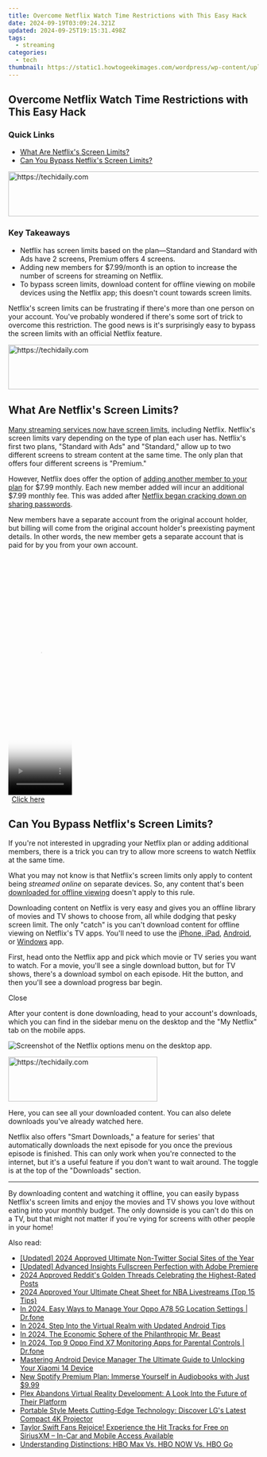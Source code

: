 ```yaml
---
title: Overcome Netflix Watch Time Restrictions with This Easy Hack
date: 2024-09-19T03:09:24.321Z
updated: 2024-09-25T19:15:31.498Z
tags:
  - streaming
categories:
  - tech
thumbnail: https://static1.howtogeekimages.com/wordpress/wp-content/uploads/2024/05/a-smartphone-on-the-left-and-a-tablet-on-the-right-both-with-the-netflix-logo-on-the-screen-and-a-bowl-of-popcorn-in-the-bottom-left-corner.jpg
---
```


## Overcome Netflix Watch Time Restrictions with This Easy Hack

### Quick Links

* [What Are Netflix's Screen Limits?](https://win-solutions.techidaily.com/1723006704830-quick-fix-for-dayz-fps-issues-speed-up-your-game-now/)
* [Can You Bypass Netflix's Screen Limits?](https://tech-recovery.techidaily.com/resolving-developer-cant-be-verified-mac-error-a-step-by-step-guide/)

<!-- affiliate ads begin -->
<a href="https://aligracehair.sjv.io/c/5597632/2006946/19272" target="_top" id="2006946">
  <img src="//a.impactradius-go.com/display-ad/19272-2006946" border="0" alt="https://techidaily.com" width="728" height="90"/>
</a>
<img height="0" width="0" src="https://aligracehair.sjv.io/i/5597632/2006946/19272" style="position:absolute;visibility:hidden;" border="0" />
<!-- affiliate ads end -->

### Key Takeaways

* Netflix has screen limits based on the plan—Standard and Standard with Ads have 2 screens, Premium offers 4 screens.
* Adding new members for $7.99/month is an option to increase the number of screens for streaming on Netflix.
* To bypass screen limits, download content for offline viewing on mobile devices using the Netflix app; this doesn't count towards screen limits.

 Netflix's screen limits can be frustrating if there's more than one person on your account. You've probably wondered if there's some sort of trick to overcome this restriction. The good news is it's surprisingly easy to bypass the screen limits with an official Netflix feature.

<!-- affiliate ads begin -->
<a href="https://ephamedtechinc.pxf.io/c/5597632/2136615/26400" target="_top" id="2136615">
  <img src="//a.impactradius-go.com/display-ad/26400-2136615" border="0" alt="https://techidaily.com" width="728" height="90"/>
</a>
<img height="0" width="0" src="https://ephamedtechinc.pxf.io/i/5597632/2136615/26400" style="position:absolute;visibility:hidden;" border="0" />
<!-- affiliate ads end -->

##  What Are Netflix's Screen Limits?

[Many streaming services now have screen limits](https://techidaily.com/three-solutions-to-hard-reset-lava-agni-2-5g-drfone-by-drfone-reset-android-reset-android/), including Netflix. Netflix's screen limits vary depending on the type of plan each user has. Netflix's first two plans, "Standard with Ads" and "Standard," allow up to two different screens to stream content at the same time. The only plan that offers four different screens is "Premium."

 However, Netflix does offer the option of [adding another member to your plan](https://screen-mirroring-recording.techidaily.com/updated-2024-approved-tenfold-video-recording-tricks-on-your-windows-11-system/) for $7.99 monthly. Each new member added will incur an additional $7.99 monthly fee. This was added after [Netflix began cracking down on sharing passwords](https://video-screen-grab.techidaily.com/screen-recorder-alternatives-in-depth-review-and-top-picks-for-2024/).

 New members have a separate account from the original account holder, but billing will come from the original account holder's preexisting payment details. In other words, the new member gets a separate account that is paid for by you from your own account.

<!-- affiliate ads begin -->
<span id="1938136">
					<video width="128" height="480" style="cursor:pointer"
           poster="//a.impactradius-go.com/display-clicktoplayimage/1938136.png"
           onclick="if(!this.playClicked){this.play();this.setAttribute('controls',true);this.playClicked=true;}">
	   <source src="//a.impactradius-go.com/display-ad/22993-1938136">
	   <img src="//a.impactradius-go.com/display-clicktoplayimage/1938136.png" style="border: none; height: 100%; width: 100%; object-fit: contain">
	</video>
	<div style="width:80px;text-align:center"><a href="javascript:window.open(decodeURIComponent('https%3A%2F%2Fhomestyler.sjv.io%2Fc%2F5597632%2F1938136%2F22993'), '_blank');void(0);">Click here</a></div>
</span>
<img height="0" width="0" src="https://imp.pxf.io/i/5597632/1938136/22993" style="position:absolute;visibility:hidden;" border="0" />
<!-- affiliate ads end -->

##  Can You Bypass Netflix's Screen Limits?

 If you're not interested in upgrading your Netflix plan or adding additional members, there is a trick you can try to allow more screens to watch Netflix at the same time.

 What you may not know is that Netflix's screen limits only apply to content being _streamed online_ on separate devices. So, any content that's been [downloaded for offline viewing](https://visual-screen-recording.techidaily.com/revolutionize-game-recording-in-windows-11-with-these-top-strategies-for-2024/) doesn't apply to this rule.

 Downloading content on Netflix is very easy and gives you an offline library of movies and TV shows to choose from, all while dodging that pesky screen limit. The only "catch" is you can't download content for offline viewing on Netflix's TV apps. You'll need to use the [iPhone, iPad](https://apps.apple.com/us/app/netflix/id363590051), [Android](https://www.anrdoezrs.net/links/3607085/type/dlg/sid/UUhtgUeUpU2002982/https://play.google.com/store/apps/details?id=com.netflix.mediaclient&hl=en%5FUS&gl=US), or [Windows](https://apps.microsoft.com/detail/9wzdncrfj3tj?hl=en-US&gl=US) app.

 First, head onto the Netflix app and pick which movie or TV series you want to watch. For a movie, you'll see a single download button, but for TV shows, there's a download symbol on each episode. Hit the button, and then you'll see a download progress bar begin.

Close 

 After your content is done downloading, head to your account's downloads, which you can find in the sidebar menu on the desktop and the "My Netflix" tab on the mobile apps.

![Screenshot of the Netflix options menu on the desktop app.](https://static1.howtogeekimages.com/wordpress/wp-content/uploads/2024/05/downloads-netflix-menu.png) 

<!-- affiliate ads begin -->
<a href="https://aligracehair.sjv.io/c/5597632/2135414/19272" target="_top" id="2135414">
  <img src="//a.impactradius-go.com/display-ad/19272-2135414" border="0" alt="https://techidaily.com" width="300" height="90"/>
</a>
<img height="0" width="0" src="https://aligracehair.sjv.io/i/5597632/2135414/19272" style="position:absolute;visibility:hidden;" border="0" />
<!-- affiliate ads end -->

 Here, you can see all your downloaded content. You can also delete downloads you've already watched here.

 Netflix also offers "Smart Downloads," a feature for series' that automatically downloads the next episode for you once the previous episode is finished. This can only work when you're connected to the internet, but it's a useful feature if you don't want to wait around. The toggle is at the top of the "Downloads" section.

---

 By downloading content and watching it offline, you can easily bypass Netflix's screen limits and enjoy the movies and TV shows you love without eating into your monthly budget. The only downside is you can't do this on a TV, but that might not matter if you're vying for screens with other people in your home!

<ins class="adsbygoogle"
     style="display:block"
     data-ad-format="autorelaxed"
     data-ad-client="ca-pub-7571918770474297"
     data-ad-slot="1223367746"></ins>

<ins class="adsbygoogle"
     style="display:block"
     data-ad-client="ca-pub-7571918770474297"
     data-ad-slot="8358498916"
     data-ad-format="auto"
     data-full-width-responsive="true"></ins>

<span class="atpl-alsoreadstyle">Also read:</span>
<div><ul>
<li><a href="https://twitter-videos.techidaily.com/updated-2024-approved-ultimate-non-twitter-social-sites-of-the-year/"><u>[Updated] 2024 Approved Ultimate Non-Twitter Social Sites of the Year</u></a></li>
<li><a href="https://extra-tips.techidaily.com/updated-advanced-insights-fullscreen-perfection-with-adobe-premiere/"><u>[Updated] Advanced Insights Fullscreen Perfection with Adobe Premiere</u></a></li>
<li><a href="https://article-posts.techidaily.com/2024-approved-reddits-golden-threads-celebrating-the-highest-rated-posts/"><u>2024 Approved Reddit's Golden Threads Celebrating the Highest-Rated Posts</u></a></li>
<li><a href="https://article-files.techidaily.com/2024-approved-your-ultimate-cheat-sheet-for-nba-livestreams-top-15-tips/"><u>2024 Approved Your Ultimate Cheat Sheet for NBA Livestreams (Top 15 Tips)</u></a></li>
<li><a href="https://android-location.techidaily.com/in-2024-easy-ways-to-manage-your-oppo-a78-5g-location-settings-drfone-by-drfone-virtual/"><u>In 2024, Easy Ways to Manage Your Oppo A78 5G Location Settings | Dr.fone</u></a></li>
<li><a href="https://extra-approaches.techidaily.com/in-2024-step-into-the-virtual-realm-with-updated-android-tips/"><u>In 2024, Step Into the Virtual Realm with Updated Android Tips</u></a></li>
<li><a href="https://youtube-stream.techidaily.com/in-2024-the-economic-sphere-of-the-philanthropic-mr-beast/"><u>In 2024, The Economic Sphere of the Philanthropic Mr. Beast</u></a></li>
<li><a href="https://android-location-track.techidaily.com/in-2024-top-9-oppo-find-x7-monitoring-apps-for-parental-controls-drfone-by-drfone-virtual-android/"><u>In 2024, Top 9 Oppo Find X7 Monitoring Apps for Parental Controls | Dr.fone</u></a></li>
<li><a href="https://unlock-android.techidaily.com/mastering-android-device-manager-the-ultimate-guide-to-unlocking-your-xiaomi-14-device-by-drfone-android/"><u>Mastering Android Device Manager The Ultimate Guide to Unlocking Your Xiaomi 14 Device</u></a></li>
<li><a href="https://media-tips.techidaily.com/new-spotify-premium-plan-immerse-yourself-in-audiobooks-with-just-999/"><u>New Spotify Premium Plan: Immerse Yourself in Audiobooks with Just $9.99</u></a></li>
<li><a href="https://media-tips.techidaily.com/plex-abandons-virtual-reality-development-a-look-into-the-future-of-their-platform/"><u>Plex Abandons Virtual Reality Development: A Look Into the Future of Their Platform</u></a></li>
<li><a href="https://media-tips.techidaily.com/portable-style-meets-cutting-edge-technology-discover-lgs-latest-compact-4k-projector/"><u>Portable Style Meets Cutting-Edge Technology: Discover LG's Latest Compact 4K Projector</u></a></li>
<li><a href="https://media-tips.techidaily.com/taylor-swift-fans-rejoice-experience-the-hit-tracks-for-free-on-siriusxm-in-car-and-mobile-access-available/"><u>Taylor Swift Fans Rejoice! Experience the Hit Tracks for Free on SiriusXM – In-Car and Mobile Access Available</u></a></li>
<li><a href="https://media-tips.techidaily.com/understanding-distinctions-hbo-max-vs-hbo-now-vs-hbo-go/"><u>Understanding Distinctions: HBO Max Vs. HBO NOW Vs. HBO Go</u></a></li>
</ul></div>

